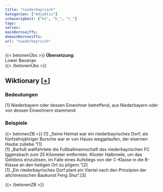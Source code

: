 ```yaml
---
title: "niederbayrisch"
kategorien: ["Adjektiv"]
schwierigkeit: ["k1", "h_", "r_"]
tags:
series:
mainDornseiffs:
domainDornseiffs:
url: "niederbayrisch"
---
```


{{< betonenÜbs >}}
**Übersetzung:**  
Lower Bavarian  
{{< /betonenÜbs >}}

## Wiktionary [[+](https://de.wiktionary.org/wiki/niederbayrisch)]

### Bedeutungen
[1] Niederbayern oder dessen Einwohner betreffend, aus Niederbayern oder von dessen Einwohnern stammend  

### Beispiele
{{< betonenZB >}}
[1] „Seine Heimat war ein niederbayrisches Dorf; als fünfzehnjähriger Bursche war er von Hause weggelaufen, der eisernen Haube zuliebe.“[1]  
[1] „Barfuß wallfahrtete die Fußballmannschaft des niederbayrischen FC Iggensbach zum 25 Kilometer entfernten. Kloster Halbmeile, um das Gelöbnis einzulösen, im Falle eines Aufstiegs von der C-Klasse in die B-Klasse an den heiligen Ort zu pilgern.“[2]  
[1] „Ein niederbayrisches Dorf plant ein Viertel nach den Prinzipien der altchinesischen Baukunst Feng Shui“.[3]  

{{< /betonenZB >}}

